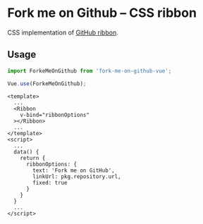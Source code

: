 # Fork me on Github – CSS ribbon

CSS implementation of [GitHub ribbon](//github.com/blog/273-github-ribbons).

## Usage

```javascript
import ForkeMeOnGithub from 'fork-me-on-github-vue';

Vue.use(ForkeMeOnGithub);
```

```vue
<template>
  ...
  <Ribbon
    v-bind="ribbonOptions"
  ></Ribbon>
  ...
</template>
<script>
  ...
  data() {
    return {
      ribbonOptions: {
        text: 'Fork me on GitHub',
        linkUrl: pkg.repository.url,
        fixed: true
      }
    }
  }
  ...
</script>
```
